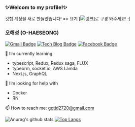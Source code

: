 ### ✨Welcom to my profile!✨

깃헙 계정을 새로 만들었습니다! => 요기 [![링크](https://github.com/ohaeseong)]로 구경 와주세요! :)

### 오해성 (O-HAESEONG)

[![Gmail Badge](https://img.shields.io/badge/Gmail-d14836?style=flat-square&logo=Gmail&logoColor=white&link=mailto:gotjd2720@gmail.com)](mailto:gotjd2720@gmail.com)
[![Tech Blog Badge](http://img.shields.io/badge/-Tech%20blog-black?style=flat-square&logo=github&link=https://velog.io/@alskt0419/)](https://velog.io/@alskt0419/)
[![Facebook Badge](https://img.shields.io/badge/facebook-1877f2?style=flat-square&logo=facebook&logoColor=white&link=https://www.facebook.com/profile.php?id=100009118698253&ref=bookmarks)](https://www.facebook.com/profile.php?id=100009118698253&ref=bookmarks)


<!--
**ohasesung1/ohasesung1** is a ✨ _special_ ✨ repository because its `README.md` (this file) appears on your GitHub profile.

Here are some ideas to get you started:

- 🔭 I’m currently working on ...
- 👯 I’m looking to collaborate on ...
- 🤔 I’m looking for help with ...
- 💬 Ask me about ...
- 📫 How to reach me: ...
- 😄 Pronouns: ...
- ⚡ Fun fact: ...
-->

🌱 I’m currently learning 
- typescript, Redux, Redux saga, FLUX
- typeorm, socket.io, AWS Lamda
- Next.js, GraphQL

👋 I’m looking for help with
- Docker
- RN

📫 How to reach me: gotjd2720@gmail.com


![Anurag's github stats](https://github-readme-stats.vercel.app/api?username=ohasesung1&show_icons=true)
[![Top Langs](https://github-readme-stats.vercel.app/api/top-langs/?username=ohasesung1&layout=compact)](https://github.com/ohasesung1)
